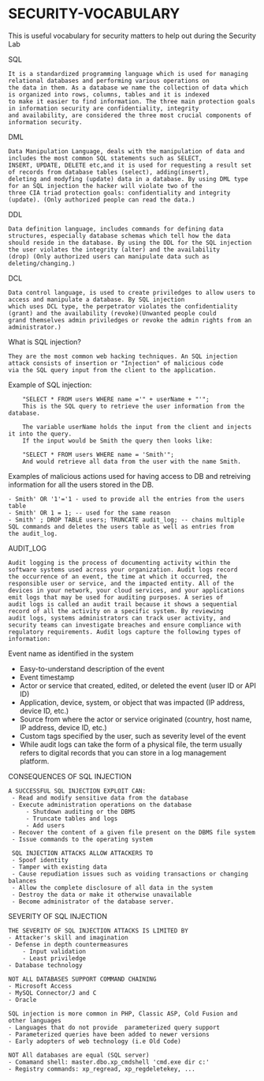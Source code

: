 # SECURITY-VOCABULARY
This is useful vocabulary for security matters to help out during the Security Lab 

SQL

    It is a standardized programming language which is used for managing relational databases and performing various operations on 
    the data in them. As a database we name the collection of data which is organized into rows, columns, tables and it is indexed 
    to make it easier to find information. The three main protection goals in information security are confidentiality, integrity 
    and availability, are considered the three most crucial components of information security. 

DML
  
    Data Manipulation Language, deals with the manipulation of data and includes the most common SQL statements such as SELECT, 
    INSERT, UPDATE, DELETE etc,and it is used for requesting a result set of records from database tables (select), adding(insert), 
    deleting and modyfing (update) data in a database. By using DML type for an SQL injection the hacker will violate two of the 
    three CIA triad protection goals: confidentiality and integrity (update). (Only authorized people can read the data.)
    
DDL

    Data definition language, includes commands for defining data structures, especially database schemas which tell how the data 
    should reside in the database. By using the DDL for the SQL injection the user violates the integrity (alter) and the availability 
    (drop) (Only authorized users can manipulate data such as deleting/changing.) 
    
DCL

    Data control language, is used to create priviledges to allow users to access and manipulate a database. By SQL injection 
    which uses DCL type, the perpetrator violates the confidentiality (grant) and the availability (revoke)(Unwanted people could 
    grand themselves admin priviledges or revoke the admin rights from an administrator.)

What is SQL injection?

    They are the most common web hacking techniques. An SQL injection attack consists of insertion or "Injection" of malicious code 
    via the SQL query input from the client to the application. 
    
Example of SQL injection: 

        "SELECT * FROM users WHERE name ='" + userName + "'";
        This is the SQL query to retrieve the user information from the database.
        
        The variable userName holds the input from the client and injects it into the query.
        If the input would be Smith the query then looks like:
        
        "SELECT * FROM users WHERE name = 'Smith'";
        And would retrieve all data from the user with the name Smith.
Examples of malicious actions used for having access to DB and retreiving information for all the users stored in the DB.

    - Smith' OR '1'='1 - used to provide all the entries from the users table
    - Smith' OR 1 = 1; -- used for the same reason
    - Smith' ; DROP TABLE users; TRUNCATE audit_log; -- chains multiple SQL commands and deletes the users table as well as entries from 
    the audit_log.
    
AUDIT_LOG

    Audit logging is the process of documenting activity within the software systems used across your organization. Audit logs record 
    the occurrence of an event, the time at which it occurred, the responsible user or service, and the impacted entity. All of the 
    devices in your network, your cloud services, and your applications emit logs that may be used for auditing purposes. A series of 
    audit logs is called an audit trail because it shows a sequential record of all the activity on a specific system. By reviewing 
    audit logs, systems administrators can track user activity, and security teams can investigate breaches and ensure compliance with 
    regulatory requirements. Audit logs capture the following types of information:

Event name as identified in the system
 - Easy-to-understand description of the event
 - Event timestamp
 - Actor or service that created, edited, or deleted the event (user ID or API ID)
 - Application, device, system, or object that was impacted (IP address, device ID, etc.)
 - Source from where the actor or service originated (country, host name, IP address, device ID, etc.)
 - Custom tags specified by the user, such as severity level of the event
 - While audit logs can take the form of a physical file, the term usually refers to digital records that you can store in a log management 
 platform.
    
CONSEQUENCES OF SQL INJECTION

    A SUCCESSFUL SQL INJECTION EXPLOIT CAN:
     - Read and modify sensitive data from the database
     - Execute administration operations on the database
         - Shutdown auditing or the DBMS
         - Truncate tables and logs
         - Add users
     - Recover the content of a given file present on the DBMS file system 
     - Issue commands to the operating system
     
     SQL INJECTION ATTACKS ALLOW ATTACKERS TO
     - Spoof identity
     - Tamper with existing data 
     - Cause repudiation issues such as voiding transactions or changing balances
     - Allow the complete disclosure of all data in the system
     - Destroy the data or make it otherwise unavailable
     - Become administrator of the database server.
     
 SEVERITY OF SQL INJECTION 
 
    THE SEVERITY OF SQL INJECTION ATTACKS IS LIMITED BY
    - Attacker's skill and imagination 
    - Defense in depth countermeasures
        - Input validation
        - Least priviledge
    - Database technology
    
    NOT ALL DATABASES SUPPORT COMMAND CHAINING
    - Microsoft Access
    - MySQL Connector/J and C
    - Oracle
    
    SQL injection is more common in PHP, Classic ASP, Cold Fusion and other languages
    - Languages that do not provide  parameterized query support
    - Parameterized queries have been added to newer versions
    - Early adopters of web technology (i.e Old Code)
    
    NOT All databases are equal (SQL server)
    - Comamand shell: master.dbo.xp_cmdshell 'cmd.exe dir c:'
    - Registry commands: xp_regread, xp_regdeletekey, ...
    
